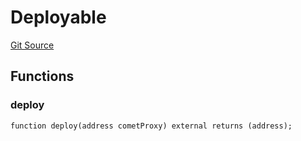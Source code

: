 # Deployable
[Git Source](https://github.com/larrythecucumber321/protocol/blob/aabf2c9d4120808940fb3be9193cb66ea71ac351/contracts/plugins/assets/compoundv3/vendor/ICometProxyAdmin.sol)


## Functions
### deploy


```solidity
function deploy(address cometProxy) external returns (address);
```

